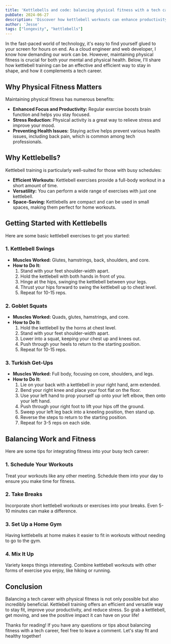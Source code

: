 ```yaml
---
title: 'Kettlebells and code: balancing physical fitness with a tech career'
pubDate: 2024-06-27
description: 'Discover how kettlebell workouts can enhance productivity and balance your tech career with physical fitness. Learn efficient exercises and tips for integrating fitness into your busy schedule.'
author: 'Jesse'
tags: ["longevity", "kettlebells"]
---
```


In the fast-paced world of technology, it's easy to find yourself glued to your screen for hours on end. As a cloud engineer and web developer, I know how demanding our work can be. However, maintaining physical fitness is crucial for both your mental and physical health. Below, I'll share how kettlebell training can be an effective and efficient way to stay in shape, and how it complements a tech career.

## Why Physical Fitness Matters
Maintaining physical fitness has numerous benefits:
- **Enhanced Focus and Productivity:** Regular exercise boosts brain function and helps you stay focused.
- **Stress Reduction:** Physical activity is a great way to relieve stress and improve your mood.
- **Preventing Health Issues:** Staying active helps prevent various health issues, including back pain, which is common among tech professionals.

## Why Kettlebells?
Kettlebell training is particularly well-suited for those with busy schedules:
- **Efficient Workouts:** Kettlebell exercises provide a full-body workout in a short amount of time.
- **Versatility:** You can perform a wide range of exercises with just one kettlebell.
- **Space-Saving:** Kettlebells are compact and can be used in small spaces, making them perfect for home workouts.

## Getting Started with Kettlebells
Here are some basic kettlebell exercises to get you started:

### 1. Kettlebell Swings
- **Muscles Worked:** Glutes, hamstrings, back, shoulders, and core.
- **How to Do It:**
  1. Stand with your feet shoulder-width apart.
  2. Hold the kettlebell with both hands in front of you.
  3. Hinge at the hips, swinging the kettlebell between your legs.
  4. Thrust your hips forward to swing the kettlebell up to chest level.
  5. Repeat for 10-15 reps.

### 2. Goblet Squats
- **Muscles Worked:** Quads, glutes, hamstrings, and core.
- **How to Do It:**
  1. Hold the kettlebell by the horns at chest level.
  2. Stand with your feet shoulder-width apart.
  3. Lower into a squat, keeping your chest up and knees out.
  4. Push through your heels to return to the starting position.
  5. Repeat for 10-15 reps.

### 3. Turkish Get-Ups
- **Muscles Worked:** Full body, focusing on core, shoulders, and legs.
- **How to Do It:**
  1. Lie on your back with a kettlebell in your right hand, arm extended.
  2. Bend your right knee and place your foot flat on the floor.
  3. Use your left hand to prop yourself up onto your left elbow, then onto your left hand.
  4. Push through your right foot to lift your hips off the ground.
  5. Sweep your left leg back into a kneeling position, then stand up.
  6. Reverse the steps to return to the starting position.
  7. Repeat for 3-5 reps on each side.

## Balancing Work and Fitness
Here are some tips for integrating fitness into your busy tech career:

### 1. Schedule Your Workouts
Treat your workouts like any other meeting. Schedule them into your day to ensure you make time for fitness.

### 2. Take Breaks
Incorporate short kettlebell workouts or exercises into your breaks. Even 5-10 minutes can make a difference.

### 3. Set Up a Home Gym
Having kettlebells at home makes it easier to fit in workouts without needing to go to the gym.

### 4. Mix It Up
Variety keeps things interesting. Combine kettlebell workouts with other forms of exercise you enjoy, like hiking or running.

## Conclusion
Balancing a tech career with physical fitness is not only possible but also incredibly beneficial. Kettlebell training offers an efficient and versatile way to stay fit, improve your productivity, and reduce stress. So grab a kettlebell, get moving, and see the positive impact it can have on your life!

Thanks for reading! If you have any questions or tips about balancing fitness with a tech career, feel free to leave a comment. Let's stay fit and healthy together!
